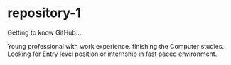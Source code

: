 # repository-1
Getting to know GitHub...

Young professional with work experience, finishing the Computer studies. Looking for Entry level position or internship in fast paced environment.
